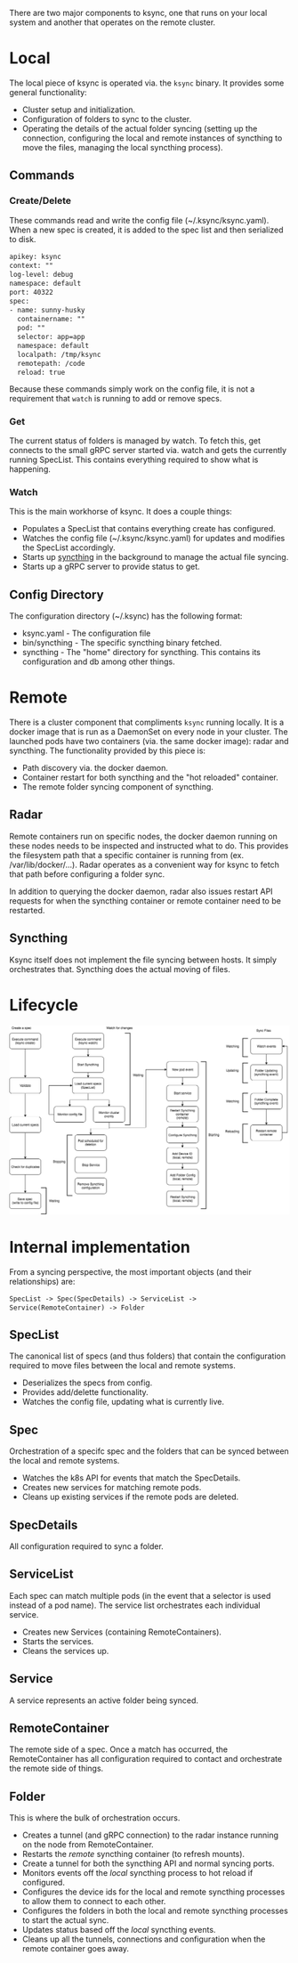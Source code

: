 There are two major components to ksync, one that runs on your local system and another that operates on the remote cluster.

# Local

The local piece of ksync is operated via. the `ksync` binary. It provides some general functionality:

- Cluster setup and initialization.
- Configuration of folders to sync to the cluster.
- Operating the details of the actual folder syncing (setting up the connection, configuring the local and remote instances of syncthing to move the files, managing the local syncthing process).

## Commands

### Create/Delete

These commands read and write the config file (~/.ksync/ksync.yaml). When a new spec is created, it is added to the spec list and then serialized to disk.

```
apikey: ksync
context: ""
log-level: debug
namespace: default
port: 40322
spec:
- name: sunny-husky
  containername: ""
  pod: ""
  selector: app=app
  namespace: default
  localpath: /tmp/ksync
  remotepath: /code
  reload: true
```

Because these commands simply work on the config file, it is not a requirement that `watch` is running to add or remove specs.

### Get

The current status of folders is managed by watch. To fetch this, get connects to the small gRPC server started via. watch and gets the currently running SpecList. This contains everything required to show what is happening.

### Watch

This is the main workhorse of ksync. It does a couple things:

- Populates a SpecList that contains everything create has configured.
- Watches the config file (~/.ksync/ksync.yaml) for updates and modifies the SpecList accordingly.
- Starts up [syncthing][syncthing] in the background to manage the actual file syncing.
- Starts up a gRPC server to provide status to get.

## Config Directory

The configuration directory (~/.ksync) has the following format:

- ksync.yaml - The configuration file
- bin/syncthing - The specific syncthing binary fetched.
- syncthing - The "home" directory for syncthing. This contains its configuration and db among other things.

# Remote

There is a cluster component that compliments `ksync` running locally. It is a docker image that is run as a DaemonSet on every node in your cluster. The launched pods have two containers (via. the same docker image): radar and syncthing. The functionality provided by this piece is:

- Path discovery via. the docker daemon.
- Container restart for both syncthing and the "hot reloaded" container.
- The remote folder syncing component of syncthing.

## Radar

Remote containers run on specific nodes, the docker daemon running on these nodes needs to be inspected and instructed what to do. This provides the filesystem path that a specific container is running from (ex. /var/lib/docker/...). Radar operates as a convenient way for ksync to fetch that path before configuring a folder sync.

In addition to querying the docker daemon, radar also issues restart API requests for when the syncthing container or remote container need to be restarted.

## Syncthing

Ksync itself does not implement the file syncing between hosts. It simply orchestrates that. Syncthing does the actual moving of files.

# Lifecycle

![spec lifecycle](spec-lifecycle.png)

# Internal implementation

From a syncing perspective, the most important objects (and their relationships) are:

    SpecList -> Spec(SpecDetails) -> ServiceList -> Service(RemoteContainer) -> Folder

## SpecList

The canonical list of specs (and thus folders) that contain the configuration required to move files between the local and remote systems.

- Deserializes the specs from config.
- Provides add/delette functionality.
- Watches the config file, updating what is currently live.

## Spec

Orchestration of a specifc spec and the folders that can be synced between the local and remote systems.

- Watches the k8s API for events that match the SpecDetails.
- Creates new services for matching remote pods.
- Cleans up existing services if the remote pods are deleted.

## SpecDetails

All configuration required to sync a folder.

## ServiceList

Each spec can match multiple pods (in the event that a selector is used instead of a pod name). The service list orchestrates each individual service.

- Creates new Services (containing RemoteContainers).
- Starts the services.
- Cleans the services up.

## Service

A service represents an active folder being synced.

## RemoteContainer

The remote side of a spec. Once a match has occurred, the RemoteContainer has all configuration required to contact and orchestrate the remote side of things.

## Folder

This is where the bulk of orchestration occurs.

- Creates a tunnel (and gRPC connection) to the radar instance running on the node from RemoteContainer.
- Restarts the *remote* syncthing container (to refresh mounts).
- Create a tunnel for both the syncthing API and normal syncing ports.
- Monitors events off the *local* syncthing process to hot reload if configured.
- Configures the device ids for the local and remote syncthing processes to allow them to connect to each other.
- Configures the folders in both the local and remote syncthing processes to start the actual sync.
- Updates status based off the *local* syncthing events.
- Cleans up all the tunnels, connections and configuration when the remote container goes away.

[syncthing]: https://github.com/syncthing/syncthing
